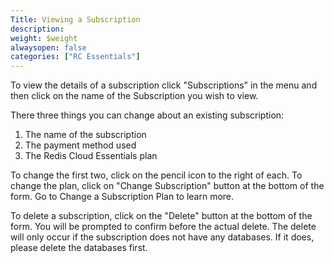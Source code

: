 ```yaml
---
Title: Viewing a Subscription
description:
weight: $weight
alwaysopen: false
categories: ["RC Essentials"]
---
```

To view the details of a subscription click "Subscriptions" in the menu
and then click on the name of the Subscription you wish to view.

There three things you can change about an existing subscription:

1. The name of the subscription
1. The payment method used
1. The Redis Cloud Essentials plan

To change the first two, click on the pencil icon to the right of each.
To change the plan, click on "Change Subscription" button at the bottom
of the form. Go to Change a Subscription Plan to learn more.

To delete a subscription, click on the "Delete" button at the bottom of
the form. You will be prompted to confirm before the actual delete. The
delete will only occur if the subscription does not have any databases.
If it does, please delete the databases first.
